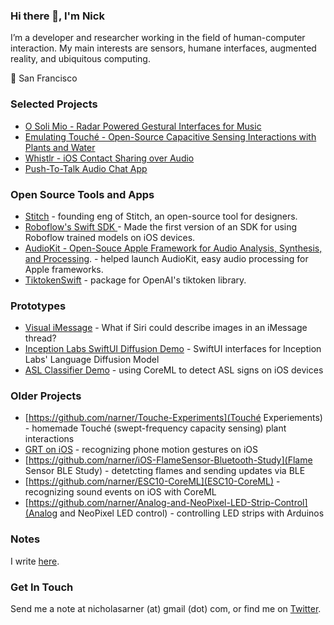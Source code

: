 ### Hi there 👋, I'm Nick

I’m a developer and researcher working in the field of human-computer interaction. My main interests are sensors, humane interfaces, augmented reality, and 
ubiquitous computing. 

📍 San Francisco


### Selected Projects 
* [O Soli Mio - Radar Powered Gestural Interfaces for Music](https://nickarner.com/projects_and_work/o_soli_mio/)
* [Emulating Touché - Open-Source Capacitive Sensing Interactions with Plants and Water](https://nickarner.com/projects_and_work/emulating_touch%C3%A9/)
* [Whistlr - iOS Contact Sharing over Audio](https://nickarner.com/projects_and_work/whistlr/)
* [Push-To-Talk Audio Chat App](https://nickarner.com/projects_and_work/push_to_talk_audio_chat_app/)


### Open Source Tools and Apps
* [Stitch](https://github.com/StitchDesign/Stitch) - founding eng of Stitch, an open-source tool for designers.
* [Roboflow's Swift SDK ](https://github.com/roboflow/roboflow-swift) - Made the first version of an SDK for using Roboflow trained models on iOS devices.
* [AudioKit - Open-Souce Apple Framework for Audio Analysis, Synthesis, and Processing](https://nickarner.com/projects_and_work/audiokit/). - helped launch AudioKit, easy audio processing for Apple frameworks.
* [TiktokenSwift](https://github.com/narner/TiktokenSwiftSwift) - package for OpenAI's tiktoken library.


### Prototypes
 *  [Visual iMessage](https://github.com/narner/Visual-iMessage-Demo) - What if Siri could describe images in an iMessage thread?
 *  [Inception Labs SwiftUI Diffusion Demo](https://github.com/narner/InceptionLabs-SwiftUI-Diffusion-Dem) - SwiftUI interfaces for Inception Labs' Language Diffusion Model
 *  [ASL Classifier Demo](https://github.com/narner/ASL-Classifier-Demo) - using CoreML to detect ASL signs on iOS devices

 
### Older Projects
 *  [https://github.com/narner/Touche-Experiments](Touché Experiements) - homemade Touché (swept-frequency capacity sensing) plant interactions
 *  [GRT on iOS](https://github.com/narner/GRT-iOS-HelloWorld) - recognizing phone motion gestures on iOS
 *  [https://github.com/narner/iOS-FlameSensor-Bluetooth-Study](Flame Sensor BLE Study) - detetcting flames and sending updates via BLE
 *  [https://github.com/narner/ESC10-CoreML](ESC10-CoreML) - recognizing sound events on iOS with CoreML
 *  [https://github.com/narner/Analog-and-NeoPixel-LED-Strip-Control](Analog and NeoPixel LED control) - controlling LED strips with Arduinos

  
### Notes
I write [here](https://nickarner.com/notes/). 


### Get In Touch
Send me a note at nicholasarner (at) gmail (dot) com, or find me on [Twitter](https://twitter.com/nickarner).
